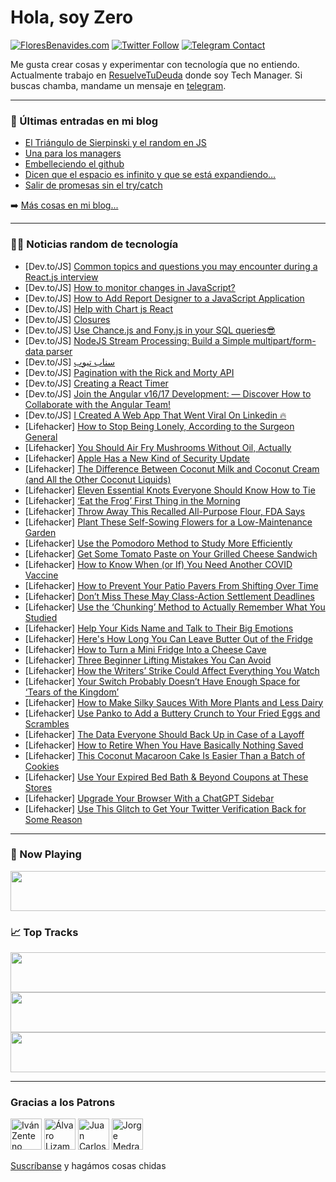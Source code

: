 # Hola, soy Zero

[![FloresBenavides.com](https://img.shields.io/website?down_message=oops&label=MiBlog&style=for-the-badge&up_message=online&url=https%3A%2F%2Ffloresbenavides.com)](https://floresbenavides.com) [![Twitter Follow](https://img.shields.io/twitter/follow/ZeroDragon?color=%231DA1F2&label=Follow&logo=twitter&logoColor=ffffff&style=for-the-badge)](https://twitter.com/zerodragon) [![Telegram Contact](https://img.shields.io/badge/escr%C3%ADbeme-ZeroDragon-%2326A5E4?style=for-the-badge&logo=telegram)](https://t.me/zerodragon)

Me gusta crear cosas y experimentar con tecnología que no entiendo.
Actualmente trabajo en [ResuelveTuDeuda](http://github.com/resuelve) donde soy Tech Manager.
Si buscas chamba, mandame un mensaje en [telegram](https://t.me/zerodragon).

---

### 📕 Últimas entradas en mi blog
<!-- BLOG-POST-LIST:START -->
- [El Triángulo de Sierpinski y el random en JS](https://floresbenavides.com/el-triangulo-de-sierpinski-y-el-random-en-js/)
- [Una para los managers](https://floresbenavides.com/una-para-los-managers/)
- [Embelleciendo el github](https://floresbenavides.com/embelleciendo-el-github/)
- [Dicen que el espacio es infinito y que se está expandiendo…](https://floresbenavides.com/dicen-que-el-espacio-es-infinito-y-que-se-esta-expandiendo/)
- [Salir de promesas sin el try/catch](https://floresbenavides.com/salir-de-promesas-sin-el-try-catch/)
<!-- BLOG-POST-LIST:END -->

➡️ [Más cosas en mi blog...](https://floresbenavides.com)

---

### 👨‍💻 Noticias random de tecnología
<!-- TECH-POSTS:START -->
- [Dev.to/JS] [Common topics and questions you may encounter during a React.js interview](https://dev.to/devroopeshsingh/common-topics-and-questions-you-may-encounter-during-a-reactjs-interview-55e9)
- [Dev.to/JS] [How to monitor changes in JavaScript?](https://dev.to/billalsiddiqi/how-to-monitor-changes-in-javascript-1fof)
- [Dev.to/JS] [How to Add Report Designer to a JavaScript Application](https://dev.to/boldreports/how-to-add-report-designer-to-a-javascript-application-2kh3)
- [Dev.to/JS] [Help with Chart js React](https://dev.to/sam16/help-with-chart-js-react-1pj)
- [Dev.to/JS] [Closures](https://dev.to/chiboycalix/closures-fad)
- [Dev.to/JS] [Use Chance.js and Fony.js in your SQL queries😎](https://dev.to/loiclefevre/use-chancejs-and-fonyjs-in-your-sql-queries-59f3)
- [Dev.to/JS] [NodeJS Stream Processing: Build a Simple multipart/form-data parser](https://dev.to/eunovo/nodejs-stream-processing-build-a-simple-multipartform-data-parser-lmn)
- [Dev.to/JS] [سناب تيوب](https://dev.to/an1web/snb-tywb-1e58)
- [Dev.to/JS] [Pagination with the Rick and Morty API](https://dev.to/rayalva407/pagination-with-the-rick-and-morty-api-4ln)
- [Dev.to/JS] [Creating a React Timer](https://dev.to/rayalva407/creating-a-react-timer-ki0)
- [Dev.to/JS] [Join the Angular v16/17 Development: — Discover How to Collaborate with the Angular Team!](https://dev.to/this-is-angular/join-the-angular-v1617-development-discover-how-to-collaborate-with-the-angular-team-4nm7)
- [Dev.to/JS] [I Created A Web App That Went Viral On Linkedin 🔥](https://dev.to/rammcodes/i-created-a-web-app-that-went-viral-on-linkedin-e8c)
- [Lifehacker] [How to Stop Being Lonely, According to the Surgeon General](https://lifehacker.com/how-to-stop-being-lonely-according-to-the-surgeon-gene-1850397013)
- [Lifehacker] [You Should Air Fry Mushrooms Without Oil, Actually](https://lifehacker.com/you-should-air-fry-mushrooms-without-oil-actually-1850396585)
- [Lifehacker] [Apple Has a New Kind of Security Update](https://lifehacker.com/apple-has-a-new-kind-of-security-update-1850395826)
- [Lifehacker] [The Difference Between Coconut Milk and Coconut Cream &lpar;and All the Other Coconut Liquids&rpar;](https://lifehacker.com/the-difference-between-coconut-milk-and-coconut-cream-1850395238)
- [Lifehacker] [Eleven Essential Knots Everyone Should Know How to Tie](https://lifehacker.com/eleven-essential-knots-everyone-should-know-how-to-tie-1850395678)
- [Lifehacker] [‘Eat the Frog’ First Thing in the Morning](https://lifehacker.com/eat-the-frog-first-thing-in-the-morning-1850396305)
- [Lifehacker] [Throw Away This Recalled All-Purpose Flour, FDA Says](https://lifehacker.com/throw-away-this-recalled-all-purpose-flour-fda-says-1850395671)
- [Lifehacker] [Plant These Self-Sowing Flowers for a Low-Maintenance Garden](https://lifehacker.com/plant-these-self-sowing-flowers-for-a-low-maintenance-g-1850394073)
- [Lifehacker] [Use the Pomodoro Method to Study More Efficiently](https://lifehacker.com/use-the-pomodoro-method-to-study-more-efficiently-1850395495)
- [Lifehacker] [Get Some Tomato Paste on Your Grilled Cheese Sandwich](https://lifehacker.com/get-some-tomato-paste-on-your-grilled-cheese-sandwich-1850393407)
- [Lifehacker] [How to Know When &lpar;or If&rpar; You Need Another COVID Vaccine](https://lifehacker.com/how-to-know-when-or-if-you-need-another-covid-vaccine-1850394139)
- [Lifehacker] [How to Prevent Your Patio Pavers From Shifting Over Time](https://lifehacker.com/how-to-prevent-your-patio-pavers-from-shifting-over-tim-1850394007)
- [Lifehacker] [Don’t Miss These May Class-Action Settlement Deadlines](https://lifehacker.com/don-t-miss-these-may-class-action-settlement-deadlines-1850392712)
- [Lifehacker] [Use the ‘Chunking’ Method to Actually Remember What You Studied](https://lifehacker.com/use-the-chunking-method-to-actually-remember-what-you-1850392462)
- [Lifehacker] [Help Your Kids Name and Talk to Their Big Emotions](https://lifehacker.com/help-your-kids-name-and-talk-to-their-big-emotions-1850392478)
- [Lifehacker] [Here&#39;s How Long You Can Leave Butter Out of the Fridge](https://lifehacker.com/heres-how-long-you-can-leave-butter-out-of-the-fridge-1850387237)
- [Lifehacker] [How to Turn a Mini Fridge Into a Cheese Cave](https://lifehacker.com/how-to-turn-a-mini-fridge-into-a-cheese-cave-1850371716)
- [Lifehacker] [Three Beginner Lifting Mistakes You Can Avoid](https://lifehacker.com/three-beginner-lifting-mistakes-you-can-avoid-1850392501)
- [Lifehacker] [How the Writers’ Strike Could Affect Everything You Watch](https://lifehacker.com/how-the-writers-strike-could-affect-everything-you-wat-1850392874)
- [Lifehacker] [Your Switch Probably Doesn’t Have Enough Space for ‘Tears of the Kingdom’](https://lifehacker.com/your-switch-probably-doesn-t-have-enough-space-for-tea-1850391743)
- [Lifehacker] [How to Make Silky Sauces With More Plants and Less Dairy](https://lifehacker.com/how-to-make-silky-sauces-with-more-plants-and-less-dair-1850391960)
- [Lifehacker] [Use Panko to Add a Buttery Crunch to Your Fried Eggs and Scrambles](https://lifehacker.com/use-panko-to-add-a-buttery-crunch-to-your-fried-eggs-an-1850392330)
- [Lifehacker] [The Data Everyone Should Back Up in Case of a Layoff](https://lifehacker.com/the-data-everyone-should-back-up-in-case-of-a-layoff-1850391262)
- [Lifehacker] [How to Retire When You Have Basically Nothing Saved](https://lifehacker.com/how-to-retire-when-you-have-basically-nothing-saved-1850391373)
- [Lifehacker] [This Coconut Macaroon Cake Is Easier Than a Batch of Cookies](https://lifehacker.com/this-coconut-macaroon-cake-is-easier-than-a-batch-of-co-1850390862)
- [Lifehacker] [Use Your Expired Bed Bath &amp; Beyond Coupons at These Stores](https://lifehacker.com/use-your-expired-bed-bath-beyond-coupons-at-these-sto-1850390861)
- [Lifehacker] [Upgrade Your Browser With a ChatGPT Sidebar](https://lifehacker.com/upgrade-your-browser-with-a-chatgpt-sidebar-1850385569)
- [Lifehacker] [Use This Glitch to Get Your Twitter Verification Back for Some Reason](https://lifehacker.com/use-this-glitch-to-get-your-twitter-verification-back-f-1850391025)<!-- TECH-POSTS:END -->

---

### 🎵 Now Playing
<a href="https://spotify-now-playing-dun.vercel.app/now-playing?open"><img src="https://spotify-now-playing-dun.vercel.app/now-playing" width="540" height="64"></a>

### 📈 Top Tracks
<a href="https://spotify-now-playing-dun.vercel.app/top-tracks?i=1&open"><img src="https://spotify-now-playing-dun.vercel.app/top-tracks?i=1" width="540" height="64"></a>
<a href="https://spotify-now-playing-dun.vercel.app/top-tracks?i=2&open"><img src="https://spotify-now-playing-dun.vercel.app/top-tracks?i=2" width="540" height="64"></a>
<a href="https://spotify-now-playing-dun.vercel.app/top-tracks?i=3&open"><img src="https://spotify-now-playing-dun.vercel.app/top-tracks?i=3" width="540" height="64"></a>

---

### Gracias a los Patrons
[<img src="https://avatars.githubusercontent.com/u/243380?v=4" alt="Iván Zenteno" width="50px">](https://github.com/k001) [<img src="https://avatars.githubusercontent.com/u/19955639?v=4" alt="Álvaro Lizama" width="50px">](https://github.com/alvarolizama) [<img src="https://avatars.githubusercontent.com/u/2718753?v=4" alt="Juan Carlos Ruiz" width="50px">](https://github.com/JuanCrg90) [<img src="https://avatars.githubusercontent.com/u/37025?v=4" alt="Jorge Medrano" width="50px">](https://github.com/h1pp1e) 

[Suscríbanse](https://www.patreon.com/zerodragon) y hagámos cosas chidas
